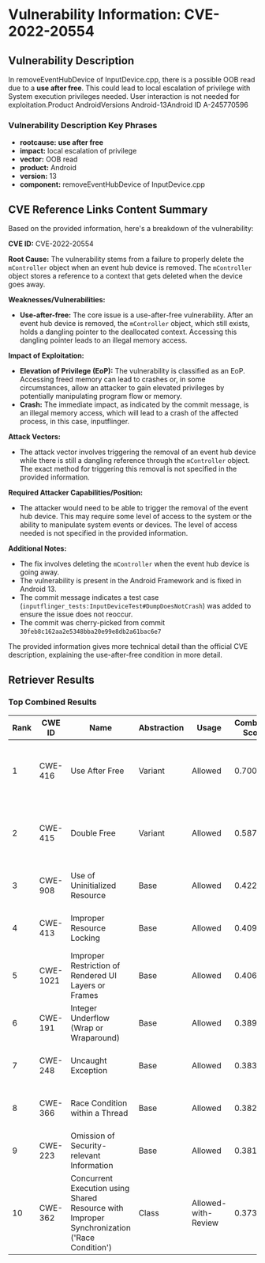 # Vulnerability Information: CVE-2022-20554

## Vulnerability Description
In removeEventHubDevice of InputDevice.cpp, there is a possible OOB read due to a **use after free**. This could lead to local escalation of privilege with System execution privileges needed. User interaction is not needed for exploitation.Product AndroidVersions Android-13Android ID A-245770596

### Vulnerability Description Key Phrases
- **rootcause:** **use after free**
- **impact:** local escalation of privilege
- **vector:** OOB read
- **product:** Android
- **version:** 13
- **component:** removeEventHubDevice of InputDevice.cpp

## CVE Reference Links Content Summary
Based on the provided information, here's a breakdown of the vulnerability:

**CVE ID:** CVE-2022-20554

**Root Cause:**
The vulnerability stems from a failure to properly delete the `mController` object when an event hub device is removed. The `mController` object stores a reference to a context that gets deleted when the device goes away.

**Weaknesses/Vulnerabilities:**
- **Use-after-free:** The core issue is a use-after-free vulnerability. After an event hub device is removed, the `mController` object, which still exists, holds a dangling pointer to the deallocated context. Accessing this dangling pointer leads to an illegal memory access.

**Impact of Exploitation:**
- **Elevation of Privilege (EoP):** The vulnerability is classified as an EoP. Accessing freed memory can lead to crashes or, in some circumstances, allow an attacker to gain elevated privileges by potentially manipulating program flow or memory.
- **Crash:** The immediate impact, as indicated by the commit message, is an illegal memory access, which will lead to a crash of the affected process, in this case, inputflinger.

**Attack Vectors:**
- The attack vector involves triggering the removal of an event hub device while there is still a dangling reference through the `mController` object. The exact method for triggering this removal is not specified in the provided information.

**Required Attacker Capabilities/Position:**
- The attacker would need to be able to trigger the removal of the event hub device. This may require some level of access to the system or the ability to manipulate system events or devices. The level of access needed is not specified in the provided information.

**Additional Notes:**

*   The fix involves deleting the `mController` when the event hub device is going away.
*   The vulnerability is present in the Android Framework and is fixed in Android 13.
*   The commit message indicates a test case (`inputflinger_tests:InputDeviceTest#DumpDoesNotCrash`) was added to ensure the issue does not reoccur.
*   The commit was cherry-picked from commit `30feb8c162aa2e5348bba20e99e8db2a61bac6e7`

The provided information gives more technical detail than the official CVE description, explaining the use-after-free condition in more detail.

## Retriever Results

### Top Combined Results

| Rank | CWE ID | Name | Abstraction | Usage | Combined Score | Retrievers | Individual Scores |
|------|--------|------|-------------|-------|---------------|------------|-------------------|
| 1 | CWE-416 | Use After Free | Variant | Allowed | 0.7003 | dense, sparse, graph | dense: 0.536, sparse: 0.287, graph: 0.913 |
| 2 | CWE-415 | Double Free | Variant | Allowed | 0.5876 | dense, sparse, graph | dense: 0.488, sparse: 0.261, graph: 0.681 |
| 3 | CWE-908 | Use of Uninitialized Resource | Base | Allowed | 0.4229 | dense, sparse | dense: 0.516, sparse: 0.287 |
| 4 | CWE-413 | Improper Resource Locking | Base | Allowed | 0.4090 | dense, sparse | dense: 0.510, sparse: 0.269 |
| 5 | CWE-1021 | Improper Restriction of Rendered UI Layers or Frames | Base | Allowed | 0.4063 | dense, sparse | dense: 0.520, sparse: 0.255 |
| 6 | CWE-191 | Integer Underflow (Wrap or Wraparound) | Base | Allowed | 0.3893 | dense, sparse | dense: 0.491, sparse: 0.251 |
| 7 | CWE-248 | Uncaught Exception | Base | Allowed | 0.3830 | dense, sparse | dense: 0.495, sparse: 0.236 |
| 8 | CWE-366 | Race Condition within a Thread | Base | Allowed | 0.3820 | dense, sparse | dense: 0.481, sparse: 0.247 |
| 9 | CWE-223 | Omission of Security-relevant Information | Base | Allowed | 0.3816 | dense, sparse | dense: 0.489, sparse: 0.239 |
| 10 | CWE-362 | Concurrent Execution using Shared Resource with Improper Synchronization ('Race Condition') | Class | Allowed-with-Review | 0.3730 | dense, sparse, graph | dense: 0.491, sparse: 0.289, graph: 0.626 |

